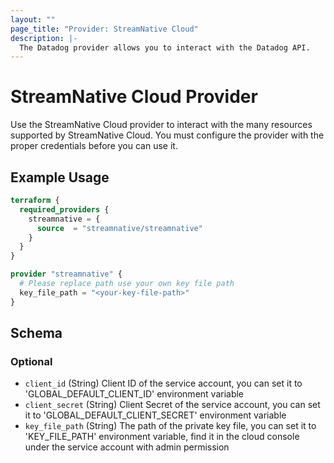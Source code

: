 ```yaml
---
layout: ""
page_title: "Provider: StreamNative Cloud"
description: |-
  The Datadog provider allows you to interact with the Datadog API.
---
```


# StreamNative Cloud Provider

Use the StreamNative Cloud provider to interact with the many resources supported by StreamNative Cloud. You must configure the provider with the proper credentials before you can use it.

## Example Usage

```terraform
terraform {
  required_providers {
    streamnative = {
      source  = "streamnative/streamnative"
    }
  }
}

provider "streamnative" {
  # Please replace path use your own key file path
  key_file_path = "<your-key-file-path>"
}
```

<!-- schema generated by tfplugindocs -->
## Schema

### Optional

- `client_id` (String) Client ID of the service account, you can set it to 'GLOBAL_DEFAULT_CLIENT_ID' environment variable
- `client_secret` (String) Client Secret of the service account, you can set it to 'GLOBAL_DEFAULT_CLIENT_SECRET' environment variable
- `key_file_path` (String) The path of the private key file, you can set it to 'KEY_FILE_PATH' environment variable, find it in the cloud console under the service account with admin permission